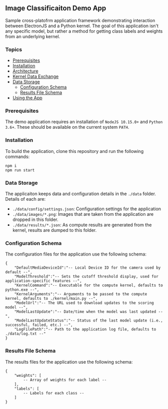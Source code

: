 ## Image Classificaiton Demo App

Sample cross-platofrm application framework demonstrating interaction between ElectronJS and a Python kernel. The goal of this application isn't any specific model, but rather a method for getting class labels and weights from an underlying kernel.

### Topics

* [Prerequisites](#Prerequisites)
* [Installation](#Installation)
* [Architecture](docs/Architecture.md)
* [Kernel Data Exchange](docs/Kernel-Data-Exchange.md)
* [Data Storage](#Data-Storage)
    * [Configuration Schema](#Configuration-Schema)
    * [Results File Schema](#Results-File-Schema)
* [Using the App](docs/Using-The-App.md)

### Prerequisites

The demo application requires an installation of `NodeJS 10.15.0+` and `Python 3.6+`. These should be available on the current system `PATH`.

### Installation

To build the application, clone this repository and run the following commands:

```
npm i
npm run start
```

### Data Storage

The applicaiton keeps data and configuration details in the `./data` folder. Details of each are:

* `./data/config/settings.json`: Configuration settings for the application
* `./data/images/*.png`: Images that are taken from the application are dropped in this folder.
* `./data/results/*.json`: As compute results are generated from the kernel, results are dumped to this folder.

### Configuration Schema

The configuration files for the application use the following schema:

```
{
    "DefaultMediaDeviceId":"-- Local Device ID for the camera used by default --",
    "ModelThreshold":"-- Sets the cutoff threshold display, used for application-specific features --",
    "KernelCommand":"-- Executable for the compute kernel, defaults to python.exe --",
    "KernelArguments":"-- Arguments to be passed to the compute kernel, defaults to ./kernel/main.py --",
    "ModelUrl":"-- The URL used to download updates to the scoring model --",
    "ModelLastUpdate":"-- Date/time when the model was last updated --",
    "ModelLastUpdateStatus":"-- Status of the last model update (i.e., successful, failed, etc.) --",
    "LogFilePath":"-- Path to the application log file, defaults to ./data/log.txt --"
}
```

### Results File Schema

The results files for the application use the following schema:

```
{
    "weights": [
        -- Array of weights for each label --
    ],
    "labels": [
        -- Labels for each class --
    ]
}
```